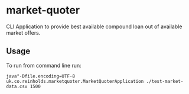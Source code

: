 # market-quoter
CLI Application to provide best available compound loan out of available market offers.

## Usage 
To run from command line run:
```
java"-Dfile.encoding=UTF-8 uk.co.reinholds.marketquoter.MarketQuoterApplication ./test-market-data.csv 1500
```